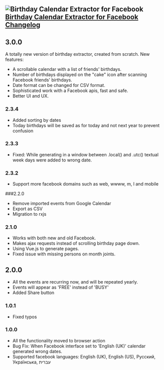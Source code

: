 ## ![Birthday Calendar Extractor for Facebook](public/icons/icon.48.png) [Birthday Calendar Extractor for Facebook Changelog](https://chrome.google.com/webstore/detail/birthday-calendar-extract/imielmggcccenhgncmpjlehemlinhjjo)

## 3.0.0
A totally new version of birthday extractor, created from scratch. New features:
- A scrollable calendar with a list of friends' birthdays.
- Number of birthdays displayed on the "cake" icon after scanning Facebook friends' birthdays.
- Date format can be changed for CSV format.
- Sophisticated work with a Facebook apis, fast and safe.
- Better UI and UX.

### 2.3.4
- Added sorting by dates
- Today birthdays will be saved as for today and not next year to prevent confusion

### 2.3.3
- Fixed: While generating in a window between .local() and .utc() textual week days were added to wrong date. 

### 2.3.2
- Support more facebook domains such as web, wwww, m, l and mobile

###2.2.0
- Remove imported events from Google Calendar
- Export as CSV
- Migration to rxjs

### 2.1.0
- Works with both new and old Facebook.
- Makes ajax requests instead of scrolling birthday page down.
- Using Vue.js to generate pages.
- Fixed issue with missing persons on month joints.

## 2.0.0
- All the events are recurring now, and will be repeated yearly.
- Events will appear as 'FREE' instead of 'BUSY'
- Added Share button

### 1.0.1
- Fixed typos

### 1.0.0
- All the functionality moved to browser action
- Bug Fix: When Facebook interface set to 'English (UK)' calendar generated wrong dates.
- Supported facebook languages: English (UK), English (US), Русский, Українська, עברית
